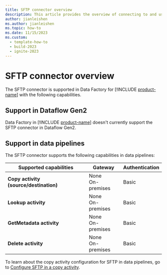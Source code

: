 ```yaml
---
title: SFTP connector overview
description: This article provides the overview of connecting to and using SFTP data in Data Factory.
author: jianleishen
ms.author: jianleishen
ms.topic: how-to
ms.date: 11/15/2023
ms.custom:
  - template-how-to
  - build-2023
  - ignite-2023
---
```


# SFTP connector overview

The SFTP connector is supported in Data Factory for [!INCLUDE [product-name](../includes/product-name.md)] with the following capabilities.

## Support in Dataflow Gen2

Data Factory in [!INCLUDE [product-name](../includes/product-name.md)] doesn't currently support the SFTP connector in Dataflow Gen2.

## Support in data pipelines

The SFTP connector supports the following capabilities in data pipelines:

| Supported capabilities | Gateway | Authentication |
| --- | --- | ---|
| **Copy activity (source/destination)** | None <br> On-premises | Basic |
| **Lookup activity** | None <br> On-premises | Basic |
| **GetMetadata activity** | None <br> On-premises | Basic |
| **Delete activity** | None <br> On-premises | Basic |

To learn about the copy activity configuration for SFTP in data pipelines, go to [Configure SFTP in a copy activity](connector-sftp-copy-activity.md).
